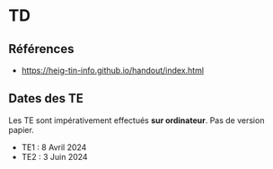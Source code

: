 # TD

## Références

- https://heig-tin-info.github.io/handout/index.html

## Dates des TE

Les TE sont impérativement effectués **sur ordinateur**. Pas de version papier.

- TE1 : 8 Avril 2024
- TE2 : 3 Juin 2024

